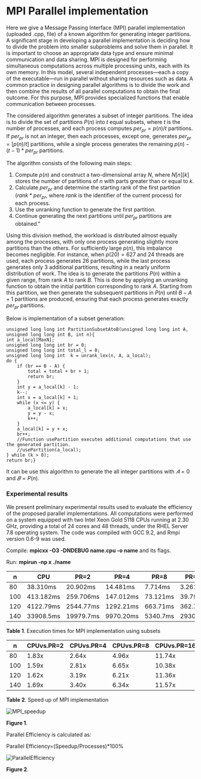 # MPI Parallel implementation
Here we give a Message Passing Interface (MPI) parallel implementation (uploaded .cpp, file) of a known algorithm for generating integer partitions. 
A significant stage in developing a parallel implementation is deciding how to divide the problem into smaller subproblems and solve them in parallel. 
It is important to choose an appropriate data type and ensure minimal communication and data sharing.
MPI is designed for performing simultaneous computations across multiple processing units, each with its own memory. 
In this model, several independent processes—each a copy of the executable—run in parallel without sharing resources such as data.
A common practice in designing parallel algorithms is to divide the work and then combine the results of all parallel computations to obtain the final outcome. 
For this purpose, MPI provides specialized functions that enable communication between processes.

The considered algorithm generates a subset of integer partitions. The idea is to divide the set of partitions 
$P(n)$ into $t$ equal subsets, where $t$ is the number of processes, and each process computes $per_{pr}=p(n)/t$ partitions.
If $per_{pr}$ is not an integer, then each processes, except one, generates $per_{pr}=[p(n)/t]$ partitions, while a single process generates the remaining $p(n)−(t−1)* per_{pr}$ partitions.

The algorithm consists of the following main steps:
1. Compute $p(n)$ and construct a two-dimensional array $N$, where $N[n][k]$ stores the number of partitions of $n$ with parts greater than or equal to $k$.
2. Calculate $per_{pr}$ and determine the starting rank of the first partition ($rank*per_{pr}$, where $rank$ is the identifier of the current process) for each process.
3. Use the unranking function to generate the first partition.
4. Continue generating the next partitions until $per_{pr}$ partitions are obtained."

Using this division method, the workload is distributed almost equally among the processes, with only one process generating slightly more partitions than the others. 
For sufficiently large $p(n)$, this imbalance becomes negligible. 
For instance, when $p(20)=627$ and $24$ threads are used, each process generates $26$ partitions, while the last process generates only $3$ additional partitions, resulting in a nearly uniform distribution of work.
The idea is to generate the partitions $P(n)$ within a given range, from rank $A$ to rank $B$. 
This is done by applying an unranking function to obtain the initial partition corresponding to rank $A$.
Starting from this partition, we then generate the subsequent partitions in $P(n)$ until $B−A+1$ partitions are produced, ensuring that each process generates exactly $per_{pr}$ partitions.

Below is implementation of a subset generation:

	unsigned long long int PartitionSubsetAtoB(unsigned long long int A, unsigned long long int B, int n){ 
	int a_local[MaxN];
	unsigned long long int br = 0;
	unsigned long long int total_l = 0;
	unsigned long long int  k = unrank_lex(n, A, a_local);
	do {
		if (br == B - A) {
			total = total + br + 1;
			return br;		
		}
		int y = a_local[k] - 1;
		k--;
		int x = a_local[k] + 1;
		while (x <= y) {
			a_local[k] = x;
			y = y - x;
			k++;
		}
		a_local[k] = y + x;
		br++;
		//Function usePartition executes additional computations that use the generated partition.
		//usePartition(a_local); 
	} while (k > 0);
	return br;}

It can be use this algorithm to generate the all integer partitions with $𝐴 = 0$ and $𝐵 = P(n)$.

### Experimental results

We present preliminary experimental results used to evaluate the efficiency of the proposed parallel implementations. 
All computations were performed on a system equipped with two Intel Xeon Gold 5118 CPUs running at 2.30 GHz, providing a total of 24 cores and 48 threads, under the RHEL Server 7.8 operating system. 
The code was compiled with GCC 9.2, and Rmpi version 0.6-9 was used. 

Compile: **mpicxx -O3 -DNDEBUG name.cpu -o name** and its flags.

Run: **mpirun -np x ./name** 


| n     |    CPU    |   PR=2    |   PR=4    |   PR=8   |  PR=16   |  PR=24   |  PR=32   |  PR=48   | 
|-------|-----------|-----------|-----------|----------|----------|----------|----------|----------|
|   80  |  38.310ms |  20.902ms |  14.481ms |  7.714ms |  3.261ms |  2.880ms |  2.352ms |  1.871ms |
|  100  | 413.182ms | 259.706ms | 147.012ms | 73.121ms | 39.793ms | 33.803ms | 25.441ms | 22.991ms |
|  120  | 4122.79ms | 2544.77ms | 1292.21ms | 663.71ms | 362.71ms | 252.39ms | 245.02ms | 168.52ms |
|  140  | 33908.5ms | 19979.7ms | 9970.20ms | 5340.7ms | 2930.9ms | 1961.1ms | 1912.3ms | 1386.7ms |

**Table 1**. Execution times for MPI implementation using subsets


|   n   |CPUvs.PR=2|CPUvs.PR=4|CPUvs.PR=8|CPUvs.PR=16|CPUvs.PR=24|CPUvs.PR=32|CPUvs.PR=48| 
|-------|----------|----------|----------|-----------|-----------|-----------|-----------|
|   80  |   1.83x  |   2.64x  |  4.96x   |  11.74x   |  13.30x   |  16.28x   |  20.47x   |
|  100  |   1.59x  |   2.81x  |  6.65x   |  10.38x   |  12.22x   |  16.24x   |  17.97x   |
|  120  |   1.62x  |   3.19x  |  6.21x   |  11.36x   |  16.33x   |  16.82x   |  24.46x   |
|  140  |   1.69x  |   3.40x  |  6.34x   |  11.57x   |  17.29x   |  17.73x   |  24.46x   |

**Table 2**. Speed up of MPI implementation

![MPI_speedup](https://github.com/user-attachments/assets/62640770-2873-40ba-bc1d-8ccfe2acbca1)

**Figure 1**.

Parallel Efficiency is calculated as:

Parallel Efficiency=(Speedup/Processes)*100%

![ParallelEfficiency](https://github.com/user-attachments/assets/8a5bbea4-07f5-4be1-96b6-3ff37b63848d)

**Figure 2**.

